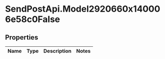 # SendPostApi.Model2920660x140006e58c0False

## Properties
Name | Type | Description | Notes
------------ | ------------- | ------------- | -------------


